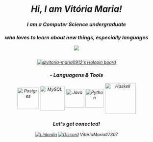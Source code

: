 <div>
    <em align="center"/>
<div/>
    
# Hi, I am Vitória Maria!

### I am a Computer Science undergraduate
### who loves to learn about new things, especially languages

<div>
    <img align="center" heigh="180cm" src="https://github-readme-stats.vercel.app/api?username=Vitoria-Maria0912&shows_Github_logo_instead_ranklevel=true&theme=tokyonight"/>
</div>

##

</div>
  
[![@vitoria-maria0912's Holopin board](https://holopin.me/vitoriamaria0912)](https://holopin.io/@vitoriamaria0912)

### - Languagens & Tools 

<div>
    <img align="center" alt="Postgres" height="70" widht="40" src="https://cdn.jsdelivr.net/gh/devicons/devicon/icons/postgresql/postgresql-plain-wordmark.svg" />
    <img align="center" alt="MySQL" height="80" widht="20" src="https://cdn.jsdelivr.net/gh/devicons/devicon/icons/mysql/mysql-original-wordmark.svg" />
    <img align="center" alt="Java" height="60" widht="70" src="https://cdn.jsdelivr.net/gh/devicons/devicon/icons/java/java-original-wordmark.svg"/>
    <img align="center" alt="Python" height="60" widht="40" src="https://cdn.jsdelivr.net/gh/devicons/devicon/icons/python/python-original-wordmark.svg"/>
    <img align="center" alt="Haskell" height="100" widht="130" src="https://cdn.jsdelivr.net/gh/devicons/devicon/icons/haskell/haskell-original-wordmark.svg" />
<div/>

### Let's get conected!

[![Linkedin](https://img.shields.io/badge/LinkedIn-0077B5?style=for-the-badge&logo=linkedin&logoColor=white)](https://www.linkedin.com/in/vit%C3%B3ria-maria-do-nascimento-258899255?lipi=urn%3Ali%3Apage%3Ad_flagship3_profile_view_base_contact_details%3BpJ7mDSN9QuWfDyX4nccHTg%3D%3D)
[![Discord](https://img.shields.io/badge/Discord-7289DA?style=for-the-badge&logo=discord&logoColor=white)](https://discord.com/) VitóriaMaria#7307
